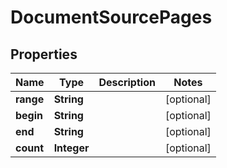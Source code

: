 

# DocumentSourcePages


## Properties

Name | Type | Description | Notes
------------ | ------------- | ------------- | -------------
**range** | **String** |  |  [optional]
**begin** | **String** |  |  [optional]
**end** | **String** |  |  [optional]
**count** | **Integer** |  |  [optional]




